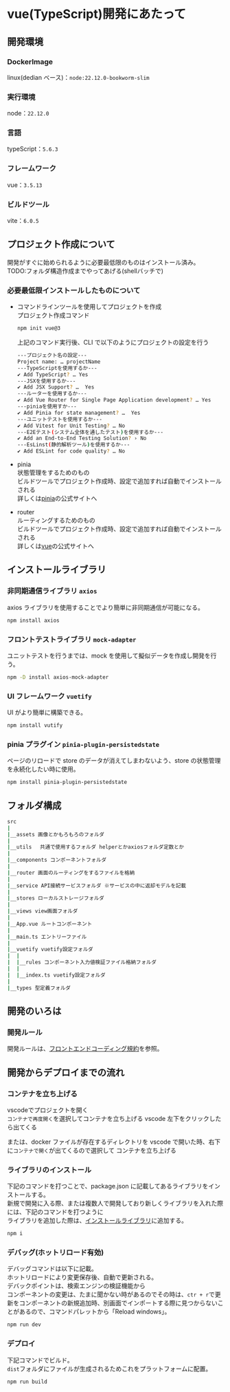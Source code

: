 # vue(TypeScript)開発にあたって
## 開発環境

### DockerImage

linux(dedian ベース)：`node:22.12.0-bookworm-slim`

### 実行環境

node：`22.12.0`

### 言語

typeScript：`5.6.3`

### フレームワーク

vue：`3.5.13`

### ビルドツール

vite：`6.0.5`

## プロジェクト作成について

開発がすぐに始められるように必要最低限のものはインストール済み。  
TODO:フォルダ構造作成までやってあげる(shellバッチで)
### 必要最低限インストールしたものについて

- コマンドラインツールを使用してプロジェクトを作成  
  プロジェクト作成コマンド

  ```bash
  npm init vue@3
  ```

  上記のコマンド実行後、CLI で以下のようにプロジェクトの設定を行う

   ```bash
   ---プロジェクト名の設定---
   Project name: … projectName
   ---TypeScriptを使用するか---
   ✔ Add TypeScript? … Yes
   ---JSXを使用するか---
   ✔ Add JSX Support? …  Yes
   ---ルーターを使用するか---
   ✔ Add Vue Router for Single Page Application development? … Yes
   ---piniaを使用すか---
   ✔ Add Pinia for state management? …  Yes
   ---ユニットテストを使用するか---
   ✔ Add Vitest for Unit Testing? … No
   ---E2Eテスト(システム全体を通したテスト)を使用するか---
   ✔ Add an End-to-End Testing Solution? › No
   ---EsLinst(静的解析ツール)を使用するか---
   ✔ Add ESLint for code quality? … No
   ```
- pinia  
  状態管理をするためのもの  
  ビルドツールでプロジェクト作成時、設定で追加すれば自動でインストールされる  
  詳しくは[pinia](https://pinia.vuejs.org/core-concepts/)の公式サイトへ
- router  
  ルーティングするためのもの  
  ビルドツールでプロジェクト作成時、設定で追加すれば自動でインストールされる  
  詳しくは[vue](https://router.vuejs.org/guide/)の公式サイトへ

## インストールライブラリ

### 非同期通信ライブラリ `axios`

axios ライブラリを使用することでより簡単に非同期通信が可能になる。

```bash
npm install axios
```

### フロントテストライブラリ `mock-adapter`

ユニットテストを行うまでは、mock を使用して擬似データを作成し開発を行う。

```bash
npm -D install axios-mock-adapter
```

### UI フレームワーク `vuetify`

UI がより簡単に構築できる。

```bash
npm install vutify
```

### pinia プラグイン `pinia-plugin-persistedstate`

ページのリロードで store のデータが消えてしまわないよう、store の状態管理を永続化したい時に使用。

```bash
npm install pinia-plugin-persistedstate
```

## フォルダ構成

```bash
src
|
|__assets 画像とかもろもろのフォルダ
|
|__utils 　共通で使用するフォルダ helperとかaxiosフォルダ定数とか
|
|__components コンポーネントフォルダ
|
|__router 画面のルーティングをするファイルを格納
|
|__service API接続サービスフォルダ ※サービスの中に返却モデルを記載
|
|__stores ローカルストレージフォルダ
|
|__views view画面フォルダ
|
|__App.vue ルートコンポーネント
|
|__main.ts エントリーファイル
|
|__vuetify vuetify設定フォルダ
|  |
|  |__rules コンポーネント入力値検証ファイル格納フォルダ
|  |
|  |__index.ts vuetify設定フォルダ
|
|__types 型定義フォルダ
```
## 開発のいろは
### 開発ルール

開発ルールは、[フロントエンドコーディング規約](https://zenn.dev/takumi_machino/articles/typescript-vue-vuetify)を参照。

## 開発からデプロイまでの流れ

### コンテナを立ち上げる
vscodeでプロジェクトを開く  
`コンテナで再度開く`を選択してコンテナを立ち上げる
vscode 左下をクリックしたら出てくる

または、docker ファイルが存在するディレクトリを vscode で開いた時、右下に`コンテナで開く`が出てくるので選択して
コンテナを立ち上げる

### ライブラリのインストール

下記のコマンドを打つことで、package.json に記載してあるライブラリをインストールする。  
新規で開発に入る際、または複数人で開発しており新しくライブラリを入れた際には、下記のコマンドを打つように  
ライブラリを追加した際は、[インストールライブラリ](#インストールライブラリ)に追加する。

```bash
npm i
```

### デバッグ(ホットリロード有効)

デバッグコマンドは以下に記載。  
ホットリロードにより変更保存後、自動で更新される。  
デバックポイントは、検索エンジンの検証機能から  
コンポーネントの変更は、たまに聞かない時があるのでその時は、`ctr + r`で更新をコンポーネントの新規追加時、別画面でインポートする際に見つからないことがあるので、コマンドパレットから「Reload windows」。

```bash
npm run dev
```

### デプロイ
下記コマンドでビルド。  
`dist`フォルダにファイルが生成されるためこれをプラットフォームに配置。
```bash
npm run build
```
